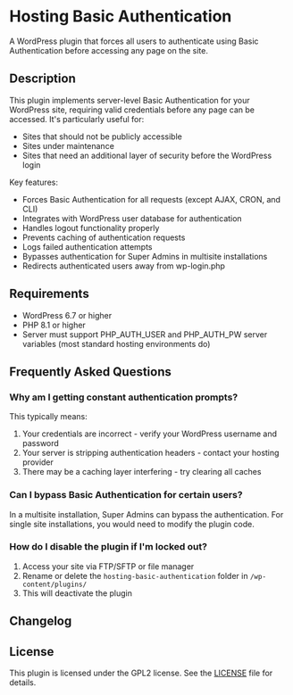 # Hosting Basic Authentication

A WordPress plugin that forces all users to authenticate using Basic Authentication before accessing any page on the site.

## Description

This plugin implements server-level Basic Authentication for your WordPress site, requiring valid credentials before any page can be accessed. It's particularly useful for:

- Sites that should not be publicly accessible
- Sites under maintenance
- Sites that need an additional layer of security before the WordPress login

Key features:
- Forces Basic Authentication for all requests (except AJAX, CRON, and CLI)
- Integrates with WordPress user database for authentication
- Handles logout functionality properly
- Prevents caching of authentication requests
- Logs failed authentication attempts
- Bypasses authentication for Super Admins in multisite installations
- Redirects authenticated users away from wp-login.php

## Requirements

- WordPress 6.7 or higher
- PHP 8.1 or higher
- Server must support PHP_AUTH_USER and PHP_AUTH_PW server variables (most standard hosting environments do)

## Frequently Asked Questions

### Why am I getting constant authentication prompts?

This typically means:
1. Your credentials are incorrect - verify your WordPress username and password
2. Your server is stripping authentication headers - contact your hosting provider
3. There may be a caching layer interfering - try clearing all caches

### Can I bypass Basic Authentication for certain users?

In a multisite installation, Super Admins can bypass the authentication. For single site installations, you would need to modify the plugin code.

### How do I disable the plugin if I'm locked out?

1. Access your site via FTP/SFTP or file manager
2. Rename or delete the `hosting-basic-authentication` folder in `/wp-content/plugins/`
3. This will deactivate the plugin

## Changelog

## License

This plugin is licensed under the GPL2 license. See the [LICENSE](LICENSE) file for details.
